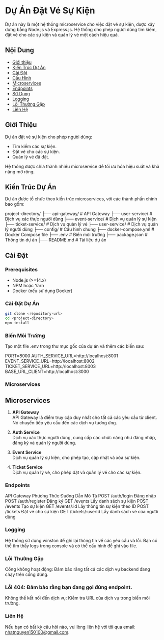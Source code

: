 # Dự Án Đặt Vé Sự Kiện

Dự án này là một hệ thống microservice cho việc đặt vé sự kiện, được xây dựng bằng Node.js và Express.js. Hệ thống cho phép người dùng tìm kiếm, đặt vé cho các sự kiện và quản lý vé một cách hiệu quả.

## Nội Dung

- [Giới thiệu](#giới-thiệu)
- [Kiến Trúc Dự Án](#kiến-trúc-dự-án)
- [Cài Đặt](#cài-đặt)
- [Cấu Hình](#cấu-hình)
- [Microservices](#microservices)
- [Endpoints](#endpoints)
- [Sử Dụng](#sử-dụng)
- [Logging](#logging)
- [Lỗi Thường Gặp](#lỗi-thường-gặp)
- [Liên Hệ](#liên-hệ)

## Giới Thiệu

Dự án đặt vé sự kiện cho phép người dùng:

- Tìm kiếm các sự kiện.
- Đặt vé cho các sự kiện.
- Quản lý vé đã đặt.

Hệ thống được chia thành nhiều microservice để tối ưu hóa hiệu suất và khả năng mở rộng.

## Kiến Trúc Dự Án

Dự án được tổ chức theo kiến trúc microservices, với các thành phần chính bao gồm:

project-directory/
├── api-gateway/ # API Gateway
├── user-service/ # Dịch vụ xác thực người dùng
├── event-service/ # Dịch vụ quản lý sự kiện
├── ticket-service/ # Dịch vụ quản lý vé
├── user-service/ # Dịch vụ quản lý người dùng
├── config/ # Cấu hình chung
├── docker-compose.yml # Docker Compose file
├── .env # Biến môi trường
├── package.json # Thông tin dự án
├── README.md # Tài liệu dự án

## Cài Đặt

### Prerequisites

- Node.js (>=14.x)
- NPM hoặc Yarn
- Docker (nếu sử dụng Docker)

### Cài Đặt Dự Án

```bash
git clone <repository-url>
cd <project-directory>
npm install
```

### Biến Môi Trường

Tạo một file .env trong thư mục gốc của dự án và thêm các biến sau:

PORT=8000
AUTH_SERVICE_URL=http://localhost:8001
EVENT_SERVICE_URL=http://localhost:8002
TICKET_SERVICE_URL=http://localhost:8003
BASE_URL_CLIENT=http://localhost:3000

### Microservices

## Microservices

1. **API Gateway**  
   API Gateway là điểm truy cập duy nhất cho tất cả các yêu cầu từ client. Nó chuyển tiếp yêu cầu đến các dịch vụ tương ứng.

2. **Auth Service**  
   Dịch vụ xác thực người dùng, cung cấp các chức năng như đăng nhập, đăng ký và quản lý người dùng.

3. **Event Service**  
   Dịch vụ quản lý sự kiện, cho phép tạo, cập nhật và xóa sự kiện.

4. **Ticket Service**  
   Dịch vụ quản lý vé, cho phép đặt và quản lý vé cho các sự kiện.

### Endpoints

API Gateway
Phương Thức Đường Dẫn Mô Tả
POST /auth/login Đăng nhập
POST /auth/register Đăng ký
GET /events Lấy danh sách sự kiện
POST /events Tạo sự kiện
GET /events/:id Lấy thông tin sự kiện theo ID
POST /tickets Đặt vé cho sự kiện
GET /tickets/:userId Lấy danh sách vé của người dùng

### Logging

Hệ thống sử dụng winston để ghi lại thông tin về các yêu cầu và lỗi. Bạn có thể tìm thấy logs trong console và có thể cấu hình để ghi vào file.

### Lỗi Thường Gặp

Cổng không hoạt động: Đảm bảo rằng tất cả các dịch vụ backend đang chạy trên cổng đúng.

### Lỗi 404: Đảm bảo rằng bạn đang gọi đúng endpoint.

Không thể kết nối đến dịch vụ: Kiểm tra URL của dịch vụ trong biến môi trường.

### Liên Hệ

Nếu bạn có bất kỳ câu hỏi nào, vui lòng liên hệ với tôi qua email: nhatnguyen150100@gmail.com.

